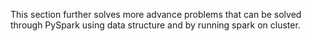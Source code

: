 This section further solves more advance problems that can be solved through PySpark using data structure and by running spark on cluster.
